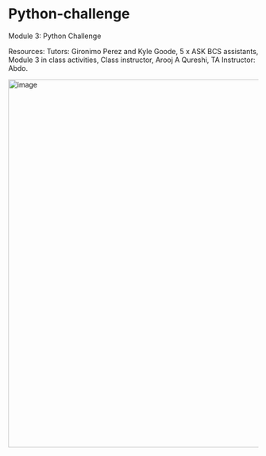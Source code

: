 # Python-challenge
Module 3: Python Challenge

Resources: Tutors: Gironimo Perez and Kyle Goode, 5 x ASK BCS assistants, Module 3 in class activities, Class instructor, Arooj A Qureshi, TA Instructor: Abdo.

<img width="740" alt="image" src="https://github.com/RP8844/python-challenge/assets/118138351/9c9fc1c7-4df2-4699-82f1-3ea6e7ec7874">
